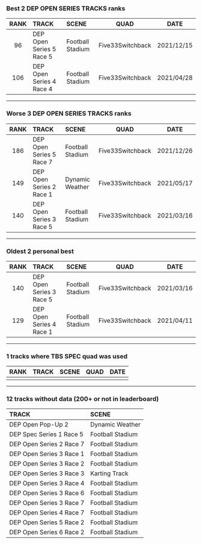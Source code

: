 ### Best 2 DEP OPEN SERIES TRACKS ranks
|RANK|TRACK|SCENE|QUAD|DATE|
|:---:|:---|:---|:---:|:---:|
|96|DEP Open Series 5 Race 5|Football Stadium|Five33Switchback|2021/12/15|
|106|DEP Open Series 4 Race 4|Football Stadium|Five33Switchback|2021/04/28|
---
### Worse 3 DEP OPEN SERIES TRACKS ranks
|RANK|TRACK|SCENE|QUAD|DATE|
|:---:|:---|:---|:---:|:---:|
|186|DEP Open Series 5 Race 7|Football Stadium|Five33Switchback|2021/12/26|
|149|DEP Open Series 2 Race 1|Dynamic Weather|Five33Switchback|2021/05/17|
|140|DEP Open Series 3 Race 5|Football Stadium|Five33Switchback|2021/03/16|
---
### Oldest 2 personal best
|RANK|TRACK|SCENE|QUAD|DATE|
|:---:|:---|:---|:---:|:---:|
|140|DEP Open Series 3 Race 5|Football Stadium|Five33Switchback|2021/03/16|
|129|DEP Open Series 4 Race 1|Football Stadium|Five33Switchback|2021/04/11|
---
### 1 tracks where TBS SPEC quad was used
|RANK|TRACK|SCENE|QUAD|DATE|
|:---:|:---|:---|:---:|:---:|
||||||
---
### 12 tracks without data (200+ or not in leaderboard)
|TRACK|SCENE|
|:---|:---|
|DEP Open Pop-Up 2|Dynamic Weather|
|DEP Spec Series 1 Race 5|Football Stadium|
|DEP Open Series 2 Race 7|Football Stadium|
|DEP Open Series 3 Race 1|Football Stadium|
|DEP Open Series 3 Race 2|Football Stadium|
|DEP Open Series 3 Race 3|Karting Track|
|DEP Open Series 3 Race 4|Football Stadium|
|DEP Open Series 3 Race 6|Football Stadium|
|DEP Open Series 3 Race 7|Football Stadium|
|DEP Open Series 4 Race 7|Football Stadium|
|DEP Open Series 5 Race 2|Football Stadium|
|DEP Open Series 6 Race 2|Football Stadium|
